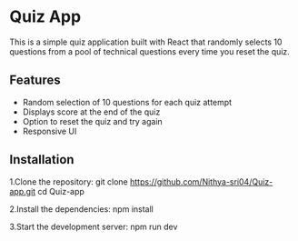 # Quiz App

This is a simple quiz application built with React that randomly selects 10 questions from a pool of technical questions every time you reset the quiz.

## Features

- Random selection of 10 questions for each quiz attempt
- Displays score at the end of the quiz
- Option to reset the quiz and try again
- Responsive UI

## Installation

1.Clone the repository:
git clone https://github.com/Nithya-sri04/Quiz-app.git
cd Quiz-app

2.Install the dependencies:
npm install

3.Start the development server:
npm run dev




